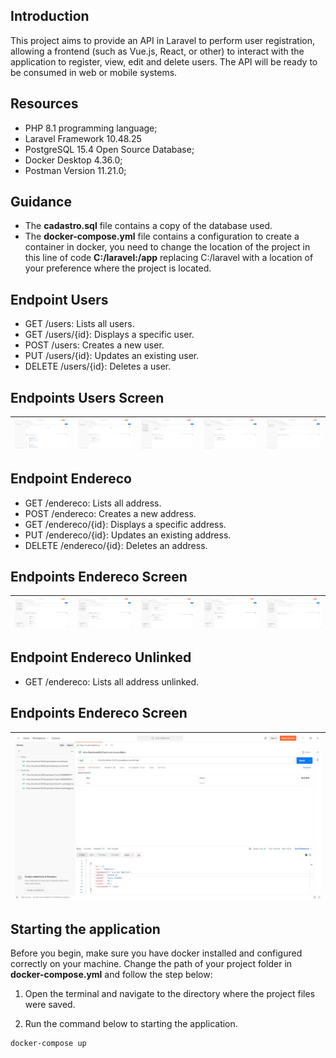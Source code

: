 ## Introduction

This project aims to provide an API in Laravel to perform user registration, allowing a frontend (such as Vue.js, React, or other) to interact with the application to register, view, edit and delete users. The API will be ready to be consumed in web or mobile systems.

## Resources

- PHP 8.1 programming language;
- Laravel Framework 10.48.25
- PostgreSQL 15.4 Open Source Database;
- Docker Desktop 4.36.0;
- Postman Version 11.21.0;

## Guidance

- The **cadastro.sql** file contains a copy of the database used. 
- The **docker-compose.yml** file contains a configuration to create a container in docker, you need to change the location of the project in this line of code **C:/laravel:/app** replacing C:/laravel with a location of your preference where the project is located.

## Endpoint Users

- GET /users: Lists all users.
- GET /users/{id}: Displays a specific user.
- POST /users: Creates a new user.
- PUT /users/{id}: Updates an existing user.
- DELETE /users/{id}: Deletes a user.

## Endpoints  Users Screen

| ![Imagem 1](users_get.png) | ![Imagem 2](users_get_id.png) | ![Imagem 3](users_post.png) | ![Imagem 4](users_put.png) | ![Imagem 5](users_delete.png) |
|---|---|---|---|---|

## Endpoint Endereco

- GET /endereco: Lists all address.
- POST /endereco: Creates a new address.
- GET /endereco/{id}: Displays a specific address.
- PUT /endereco/{id}: Updates an existing address.
- DELETE /endereco/{id}: Deletes an address.

## Endpoints Endereco Screen

| ![Imagem 1](endereco_get.png) | ![Imagem 2](endereco_get_id.png) | ![Imagem 3](endereco_post.png) | ![Imagem 4](endereco_put.png) | ![Imagem 5](endereco_delete.png) |
|---|---|---|---|---|

## Endpoint Endereco Unlinked

- GET /endereco: Lists all address unlinked.

## Endpoints Endereco Screen

| ![Imagem 1](endereco_unlinked_get.png) |
|---|

## Starting the application
Before you begin, make sure you have docker installed and configured correctly on your machine. Change the path of your project folder in **docker-compose.yml** and follow the step below:

1. Open the terminal and navigate to the directory where the project files were saved.

2. Run the command below to starting the application.

```
docker-compose up
```